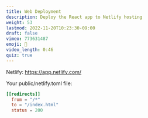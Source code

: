 ```yaml
---
title: Web Deployment
description: Deploy the React app to Netlify hosting
weight: 53
lastmod: 2022-11-20T10:23:30-09:00
draft: false
vimeo: 773631487
emoji: 🌌
video_length: 0:46
quiz: true
---
```


Netlify: https://app.netlify.com/

Your public/netlify.toml file:

```toml
[[redirects]]
  from = "/*"
  to = "/index.html"
  status = 200
```
